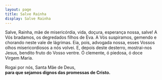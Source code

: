 ```yaml
---
layout: page
title: Salve Rainha
display: Salve Rainha
---
```


Salve, Rainha, 
mãe de misericórdia, 
vida, doçura, esperança nossa, salve! 
A Vós bradamos, 
os degredados filhos de Eva. 
A Vós suspiramos, gemendo e chorando 
neste vale de lágrimas. 
Eia, pois, advogada nossa, 
esses Vossos olhos misericordiosos 
a nós volvei. 
E, depois deste desterro, 
mostrai-nos Jesus, bendito fruto 
do Vosso ventre. 
Ó clemente, ó piedosa, 
ó doce Virgem Maria. 

Rogai por nós, Santa Mãe de Deus,  
**para que sejamos dignos das promessas de Cristo.**